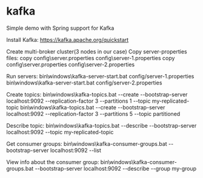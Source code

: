 # kafka
Simple demo with Spring support for Kafka

Install Kafka:
https://kafka.apache.org/quickstart

Create multi-broker cluster(3 nodes in our case)
Copy server-properties files:
copy config\server.properties config\server-1.properties
copy config\server.properties config\server-2.properties

Run servers:
bin\windows\kafka-server-start.bat config/server-1.properties
bin\windows\kafka-server-start.bat config/server-2.properties

Create topics:
bin\windows\kafka-topics.bat --create --bootstrap-server localhost:9092 --replication-factor 3 --partitions 1 --topic my-replicated-topic
bin\windows\kafka-topics.bat --create --bootstrap-server localhost:9092 --replication-factor 3 --partitions 5 --topic partitioned

Describe topic:
bin\windows\kafka-topics.bat --describe --bootstrap-server localhost:9092 --topic my-replicated-topic

Get consumer groups:
bin\windows\kafka-consumer-groups.bat --bootstrap-server localhost:9092 --list

View info about the consumer group:
bin\windows\kafka-consumer-groups.bat --bootstrap-server localhost:9092 --describe --group my-group